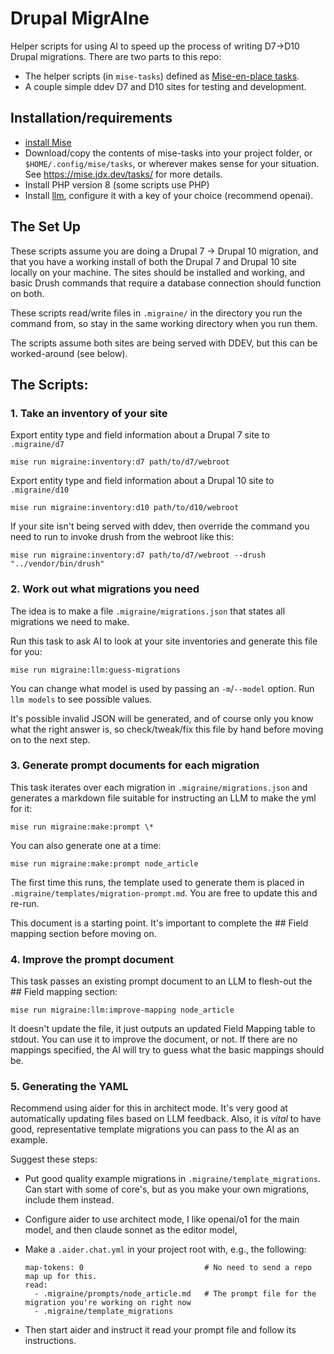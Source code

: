 # Drupal MigrAIne

Helper scripts for using AI to speed up the process of writing D7->D10 Drupal migrations. There
are two parts to this repo:

 - The helper scripts (in `mise-tasks`) defined as [Mise-en-place tasks](https://mise.jdx.dev/tasks/).
 - A couple simple ddev D7 and D10 sites for testing and development.

## Installation/requirements

 - [install Mise](https://mise.jdx.dev/getting-started.html)
 - Download/copy the contents of mise-tasks into your project folder, or `$HOME/.config/mise/tasks`, or wherever makes sense for your situation. See https://mise.jdx.dev/tasks/ for more details.
 - Install PHP version 8 (some scripts use PHP)
 - Install [llm](https://github.com/simonw/llm), configure it with a key of your choice (recommend openai).

## The Set Up

These scripts assume you are doing a Drupal 7 -> Drupal 10 migration, and that you have a working install of both
the Drupal 7 and Drupal 10 site locally on your machine. The sites should be installed and working, and basic
Drush commands that require a database connection should function on both.

These scripts read/write files in `.migraine/` in the directory you run the command from, so stay in the same working
directory when you run them.

The scripts assume both sites are being served with DDEV, but this can be worked-around (see below).


## The Scripts:

### 1. Take an inventory of your site

Export entity type and field information about a Drupal 7 site to `.migraine/d7`

    mise run migraine:inventory:d7 path/to/d7/webroot

Export entity type and field information about a Drupal 10 site to `.migraine/d10`

    mise run migraine:inventory:d10 path/to/d10/webroot

If your site isn't being served with ddev, then override the command you need to run to invoke drush from the webroot like this:

    mise run migraine:inventory:d7 path/to/d7/webroot --drush "../vendor/bin/drush"


### 2. Work out what migrations you need

The idea is to make a file `.migraine/migrations.json` that states all migrations we need to make.

Run this task to ask AI to look at your site inventories and generate this file for you:

    mise run migraine:llm:guess-migrations

You can change what model is used by passing an `-m`/`--model` option. Run `llm models` to see possible values.

It's possible invalid JSON will be generated, and of course only you know what the right answer is, so check/tweak/fix
this file by hand before moving on to the next step.


### 3. Generate prompt documents for each migration

This task iterates over each migration in `.migraine/migrations.json` and generates a markdown file suitable for
instructing an LLM to make the yml for it:

    mise run migraine:make:prompt \*

You can also generate one at a time:

    mise run migraine:make:prompt node_article

The first time this runs, the template used to generate them is placed in `.migraine/templates/migration-prompt.md`.
You are free to update this and re-run.

This document is a starting point. It's important to complete the ## Field mapping section before moving on.


### 4. Improve the prompt document

This task passes an existing prompt document to an LLM to flesh-out the ## Field mapping section:

    mise run migraine:llm:improve-mapping node_article

It doesn't update the file, it just outputs an updated Field Mapping table to stdout. You can use it to
improve the document, or not. If there are no mappings specified, the AI will try to guess what the
basic mappings should be.


### 5. Generating the YAML

Recommend using aider for this in architect mode. It's very good at automatically updating files based on LLM feedback.
Also, it is _vital_ to have good, representative template migrations you can pass to the AI as an example.

Suggest these steps:

 - Put good quality example migrations in `.migraine/template_migrations`. Can start with some of core's, but as you make your own migrations, include them instead.
 - Configure aider to use architect mode, I like openai/o1 for the main model, and then claude sonnet as the editor model,
 - Make a `.aider.chat.yml` in your project root with, e.g., the following:

       map-tokens: 0                           # No need to send a repo map up for this.
       read:
         - .migraine/prompts/node_article.md   # The prompt file for the migration you're working on right now
         - .migraine/template_migrations

 - Then start aider and instruct it read your prompt file and follow its instructions.
